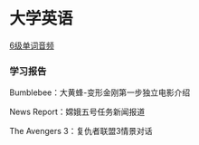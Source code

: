 # 大学英语
[6级单词音频](http://download.dogwood.com.cn/online/6jchbx/iPhone.html)

### 学习报告

Bumblebee：大黄蜂-变形金刚第一步独立电影介绍

News Report：嫦娥五号任务新闻报道

The Avengers 3：复仇者联盟3情景对话